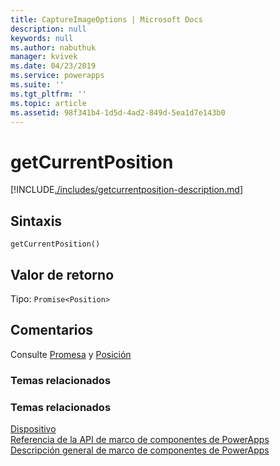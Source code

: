 ```yaml
---
title: CaptureImageOptions | Microsoft Docs
description: null
keywords: null
ms.author: nabuthuk
manager: kvivek
ms.date: 04/23/2019
ms.service: powerapps
ms.suite: ''
ms.tgt_pltfrm: ''
ms.topic: article
ms.assetid: 98f341b4-1d5d-4ad2-849d-5ea1d7e143b0
---
```


# <a name="getcurrentposition"></a>getCurrentPosition

[!INCLUDE[./includes/getcurrentposition-description.md](./includes/getcurrentposition-description.md)]

## <a name="syntax"></a>Sintaxis

`getCurrentPosition()`

## <a name="return-value"></a>Valor de retorno

Tipo: `Promise<Position>`

## <a name="remarks"></a>Comentarios

Consulte [Promesa](https://developer.mozilla.org/docs/Web/JavaScript/Reference/Global_Objects/Promise) y [Posición](https://developer.mozilla.org/en-US/docs/Web/API/Position)

### <a name="related-topics"></a>Temas relacionados


### <a name="related-topics"></a>Temas relacionados

[Dispositivo](../device.md)<br/>
[Referencia de la API de marco de componentes de PowerApps](../../reference/index.md)<br/>
[Descripción general de marco de componentes de PowerApps](../../overview.md)